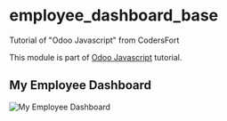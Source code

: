 # employee_dashboard_base
Tutorial of "Odoo Javascript" from CodersFort

This module is part of [Odoo Javascript](https://www.youtube.com/playlist?list=PL-70MOdlCLUtjx80KMh5hh-MIGfWQMT4n) tutorial.

## My Employee Dashboard

![My Employee Dashboard](./static/description/screenshoot.jpg)

